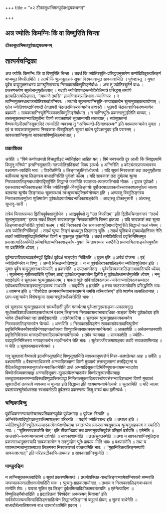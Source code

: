 +++
title = "०२ टीकासुधाभिमतपूर्वपक्षद्वयकथनम्"

+++


## अत्र ज्योतिः किमग्निः किं वा विष्णुरिति चिन्ता

**टीकासुधाभिमतपूर्वपक्षद्वयकथनम्**

## **तात्पर्यचन्द्रिका**

अत्र ज्योतिः किमग्निः किं वा विष्णुरिति चिन्ता । तदर्थं किं ज्योतिश्श्रुति-प्रसिद्ध्यनुसारेण कर्णादिविदूरत्वलिङ्गं बाध्यमुत विपरीतमिति । तदर्थं किं श्रुत्यनुग्राहकं सूक्तं निरवकाशमुत सावकाशमिति । पूर्वपक्षस्तु । युक्तः पूर्वत्र वायुसूक्तस्थस्य प्राणश्रुतिमात्रस्य निरवकाशविष्णुलिङ्गैर्बाधः । अत्र तु ज्योतिश्श्रुतेर्न बाधः । प्रकरणरूपेण सूक्तेनानुगृहीतत्वात् । यद्यपि ज्योतिश्शब्दस्तमोविरोधिमात्रे प्रसिद्धस् तथापि हृदयाहितत्वलिङ्गात्, ‘‘त्वामग्ने तमसि’’ इत्यग्निशब्दसन्निधाना-च्चाग्निपरः । न त्वग्निसूक्तस्थत्वाज्ज्योतिश्शब्दोऽग्निपरः । तथात्वे सूक्तस्याग्निश्रुति-सम्पादकत्वेन श्रुत्यनुग्राहकत्वायोगात् । एतेन ज्योतिश्शब्दाग्निशब्दौ देवतापरौ चेदन्तरधिकरणन्यायेन ब्रह्मपरौ । भूतपरौ चेदाकाशाधिकरणन्यायेन ब्रह्मपरौ । सावकाशाग्निश्रुतेर्निरवकाशविष्णुलिङ्गैर्बाधात् । न चाग्निश्रुतिः प्रकरणानुगृहीतेति वाच्यम् । तत्तत्सूक्तस्थाग्न्यादिश्रुतीनां विष्णौ सावकाशत्वे सूक्तानामपि तथात्वात् । सर्वसूक्तानां वैष्णवत्वेऽपीदमग्निसूक्तमिदं त्वन्यदिति व्यवस्था तु ‘‘अभिव्यक्ते-रित्याश्मरथ्यः’’ इति वक्ष्यमाणन्यायेन युक्ता । एवं च सावकाशसूक्तस्य निरवकाश-विष्णुलिङ्गैः सुतरां बाधेन पूर्वपक्षानुदय इति परास्तम् । सावकाशाग्निश्रुत्या सावकाशविष्णुलिङ्गबाधात् ।

### **प्रकाशिका**

अत्रेति ॥ ‘‘विमे कर्णापतयतो विचक्षुर्वी३दं ज्योतिर्हृदय आहितं यत् । विमे मनश्चरति दूर आधीः किं स्विद्वक्ष्यामि किमुनू मनिष्ये’’ इत्यग्निसूक्तादि-गतज्योतिरादिशब्दो विषय इत्यर्थः ॥ अग्निरिति ॥ कोट्यंतरप्राप्त्यभावस्य वक्ष्यमाण-त्वादिति भावः ॥ विपरीतमिति ॥ लिङ्गाच्छ्रुतिर्बाध्येत्यर्थः । यदि सूक्तं निरवकाशं तदा तदनुगृहीतया बलीयस्या श्रुत्या लिङ्गस्य बाधादग्निरिति पूर्वपक्षे फलम् । यदि सावकाशं तदा दुर्बलया श्रुत्या निरवकाशलिङ्गबाधायोगाद्विष्णुरिति सिद्धान्ते फलमिति स्पष्टत्वा-त्फलफलिभावो नोक्तः । द्वावत्र पूर्वपक्षौ । एकस्तावदभ्यधिकाशङ्कां विनैव ज्योतिश्श्रुति-विष्णुलिङ्गयोः पूर्वोत्तरपक्षप्रापकयोस्सावकाशत्वमुपेत्य जात्या बलवत्या श्रुत्यैव लिङ्गबाधः सूक्तस्थत्वं त्वभ्युच्चययुक्तित्वेनोच्यत इति । अन्यस्तु विष्णुलिङ्गस्य निरवकाशत्वमुपेत्य श्रुतिमात्रेण पूर्वपक्षोदयायोगादभ्यधिकाशङ्केति । आद्यस्तु टीकानुसारी । अंत्यस्तु सुधानु-सारी ।

तत्रेयं चिन्तापरम्परा द्वितीयपूर्वपक्षानुरोधेन । आद्यपूर्वपक्षे तु ‘‘उत विपरीतम्’’ इति द्वितीयचिन्तानन्तरं ‘‘तदर्थं श्रुत्यनुग्राहकम्’’ इत्यत्र तदर्थं लिङ्गं सावकाशमुत निरवकाशमिति चिन्ता द्रष्टव्या । यदि सावकाशं तदा श्रुत्या लिङ्गबाधादग्निरिति पूर्वपक्षे फलम् । यदि निरवकाशं तेन सावकाशश्रुतिबाधाद्विष्णुरिति सिद्धान्ते फलं ध्येयम् । अत्र ज्योतिरग्निर्विष्णुर्वा । तदर्थं श्रुत्या लिङ्गं बाध्यमुत लिङ्गात् श्रुतिः । तदर्थं श्रुतिबाधे मुख्यार्थहानिरुत नेति तदर्थं ज्योतिश्श्रुतिप्रवृत्तिनिमित्तं विष्णौ न युक्तमुत युक्तमिति । तदर्थं तमोविरोधित्वं प्रवृत्तिनिमित्तमुत प्रकाशत्वादिरूपमिति प्रमेयाश्रिताभ्यधिकाशङ्कोप-युक्ता चिन्तापरम्परा स्पष्टैवेति प्रमाणाश्रिताशङ्कोपयुक्तैव सा प्रदर्शितेति ध्येयम् ।

पूर्वन्यायाविषयत्वप्रदर्शनपूर्वं द्विविधं पूर्वपक्षं सङ्ग्रहेण निर्दिशति ॥ युक्त इति ॥ अत्रैवं योजना । इदं ज्योतिरग्निरेव न विष्णुः । अग्नौ निरूढज्योतिश्श्रुतेः । न च पूर्ववन्निरवकाशलिङ्गेन ज्योतिश्श्रुतिबाध इति । युक्तः पूर्वत्र वायुसूक्तस्थस्येत्यादि ॥ प्रकरणेति ॥ उपलक्षणमेतत् । पूर्ववन्निरवकाशलिङ्गाभावादित्यपि ध्येयम् । सूक्तेनानु-गृहीतत्वादिति युक्तिर् आद्ये पूर्वपक्षेऽभ्युच्चयत्वेन द्वितीये तु पूर्वपक्षोत्थानार्थमुक्तेति ध्येयम् । ननु पक्षद्वयेऽपि न सूक्तस्य श्रुत्यनुग्राहकत्वम् । यावता श्रुतेः सवित्रादिपरत्वत्या-जनेनाग्न्यादिपरत्वसम्पादन एवोपक्षयादित्याशङ्क्यानुग्राहकत्वं साधयति ॥ यद्यपीति ॥ हृदयेति ॥ तच्च जाठरजातवेदसि प्रसिद्धमिति भावः ॥ त्वामग्न इति ॥ ‘‘विश्वेदेवा अनमस्यन्भियानास्त्वामग्ने तमसि तस्थिवांसम्’’ इति श्रवणेन तत्सन्निधानात् । छाग-पशुन्यायेन विशेषश्रुत्या सामान्यश्रुतेरर्थोपपत्तेरिति भावः ।

एवं सूक्तस्य श्रुत्यनुग्राहकत्वं समर्थ्येदानीं पूर्वेण गतार्थतया पूर्वपक्षानुदयशङ्का-प्रकारमनूद्य सुधोक्तदिशाऽधिकाशङ्कयोत्थानं वक्ष्यन् लिङ्गस्य निरवकाशत्वाभावादधिका-शङ्कां विनैव पूर्वपक्षोदय इति भावेन टीकाभिमतं पक्षं तावद्विशदयति ॥ एतेनेत्यादिना ॥ सूक्तस्य श्रुत्यनुग्राहकत्वकथनेन निरवकाशलिङ्गाभावेन चेत्यर्थः ॥ अन्तरिति ॥ निरवकाशलिङ्गेन सावकाशदेवतावाचिश्रुतीनां प्रवृत्तिनिमित्तस्यैश्वर्यादेर्भगवद्गतत्वोक्त्या विष्णुवाचित्वसाधनरूपन्यायेनेत्यर्थः ॥ आकाशेति ॥ अचेतनगतस्यापि प्रवृत्तिनिमित्तस्य भगवदधीनत्वादिसमर्थनन्यायेनेत्यर्थः । तमेव न्यायमाह ॥ सावकाशेति ॥ ज्योतिः-पदप्रवृत्तिनिमित्तस्य भगवद्गतत्वेन तदधीनत्वेन चेति भावः । श्रुतेरुज्जीवकमाशङ्क्य तदपि सावकाशमित्याह ॥ न चेति ॥ सूक्तरूपप्रकरणेत्यर्थः ।

ननु सूक्तानां वैष्णवत्वे इदमग्निसूक्तमिदं विष्णुसूक्तमिति व्यवस्थानुपपत्तेर्न निरव-काशतेत्यत आह ॥ सर्वेति ॥ वक्ष्यमाणेति ॥ वैश्वानराधिकरणे अग्न्यादिशब्दानां विष्णौ मुख्यत्वे तत्तत्सूक्तानां तत्तद्विद्यानां च वैदिकसिद्धव्यवस्थानुपपत्तेरन्यवाचित्वमेवेति प्राप्ते अग्न्यादिसूक्तादिभिर्विष्णूपासनायामग्न्यादावेव विष्णोरभिव्यक्तत्वाद्वा अग्न्यादिसूक्ता-द्युपासकैरग्न्यादावेव विष्णोरनुस्मरणीयत्वाद्वा तत्तदुपासकानामग्न्यादिस्थविष्णुप्राप्तिरूपाद्वा निमित्तात्सूक्तादिव्यवस्थोपपत्तेरग्न्यादिशब्दानां विष्णौ मुख्यत्वं सूक्तादीनां तत्परत्वे व्यवस्था च युज्यत इति सिद्धान्त इति वक्ष्यमाणन्यायेनेत्यर्थः ॥ सुतरामिति ॥ यदि जात्या प्रबलायाश्श्रुतेर्बाधस्तदा स्वभावतोऽपि दुर्बलस्य प्रकरणस्य किमु वाच्यं बाध इतीत्यर्थः ।

### **चन्द्रिकाबिन्दु**

पूर्वाधिकरणन्यायागोचरत्वप्रतिपादनपूर्वकं पूर्वपक्षमाह ॥ पूर्वपक्ष-स्त्विति ॥ अग्निरेवेत्यादिपूर्वपक्षानुपपत्तिमाशङ्क्य परिहरति ॥ यद्यपि ज्योतिश्शब्द इति ॥ तथात्व इति । ज्योतिश्श्रुतेरग्निश्रुतित्वसम्पादकत्वेनापेक्षणीयतया स्वातन्त्र्येण प्रकरणाख्यसूक्तस्य श्रुत्यनुग्राहकत्वं न स्यादिति भावः । ‘‘श्रुतिस्सावकाशेति चेत्’’ इति टीकाभिप्रायं तत्र प्राप्तानुपपत्तिपूर्वकं परिहारं दर्शयति ॥ एतेनेति ॥ अन्तराधि-करणन्यायसाम्यं दर्शयति ॥ सावकाशाग्नीति ॥ तत्तत्सूक्तस्थेति ॥ तथा च सावकाशाग्निश्रुतिद्वारा प्रकरणस्थसूक्तस्यापि सावकाशत्वेन न तदनुग्रहेण श्रुतेः प्राबल्य-मिति भावः ॥ वक्ष्यमाणेति ॥ तथा च व्यवस्थान्यथानुपपत्त्याऽत्र लिङ्गस्य निरवकाशत्वं वक्तव्यमिति भावः । ‘‘गुहानिहितत्वलिङ्गस्यापि सावकाशत्वात्’’ इति परिहारटीकाभि-प्रायमाह ॥ सावकाशाग्निश्रुत्येति ॥

### **पाण्डुरङ्गि**

न त्वग्निसूक्तस्थत्वादिति ॥ सूक्तं प्रकरणमित्यर्थः । प्रथमोपस्थित-शब्दलिङ्गाभ्यामेवाग्निपरत्वे सम्भवति जघन्यप्रकरणप्रतीक्षणायोगादिति भावः । श्रुत्यनु-ग्राहकत्वायोगात् ॥ तथाच न निरवकाशलिङ्गबाधकत्वं तस्येति शेषः । यावता श्रुतित एव लिङ्गं दुर्बलमित्यादिटीकामवतारयति ॥ एतेनेत्यादिना ॥ विष्णुलिङ्गैर्बाधादिति ॥ हृद्याहितत्वं ‘विश्वेदेवा अनमस्यन् भियानाः’ इति सर्वदेवोपास्यत्वमित्यादिलिङ्गसाहित्येन सिद्धान्तलिङ्गानां बाहुल्यं ज्ञेयम् ॥ सुतरां बाधेनेति ॥ बाध्यदौर्बल्यातिशयस्य बाध उपचारोऽयमिति हृदयम् ।

